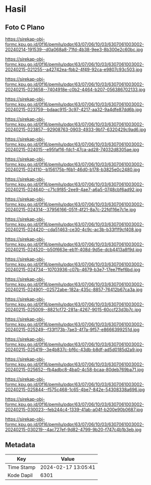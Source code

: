 # Hasil

## Foto C Plano

https://sirekap-obj-formc.kpu.go.id/0f16/pemilu/pdpr/63/07/06/10/03/6307061003002-20240214-191539--d0a068a8-71fd-4b38-9ee3-8b300e2c60bc.jpg

https://sirekap-obj-formc.kpu.go.id/0f16/pemilu/pdpr/63/07/06/10/03/6307061003002-20240215-021255--a42742ea-fbb2-4f49-92ca-e9807c93c503.jpg

https://sirekap-obj-formc.kpu.go.id/0f16/pemilu/pdpr/63/07/06/10/03/6307061003002-20240215-023658--7404918e-c0b2-4464-b207-056386702133.jpg

https://sirekap-obj-formc.kpu.go.id/0f16/pemilu/pdpr/63/07/06/10/03/6307061003002-20240215-023759--bdaac915-3c97-4217-aa32-9a4dfe87dd6b.jpg

https://sirekap-obj-formc.kpu.go.id/0f16/pemilu/pdpr/63/07/06/10/03/6307061003002-20240215-023857--92908763-0903-4933-9b17-6320429c9ad6.jpg

https://sirekap-obj-formc.kpu.go.id/0f16/pemilu/pdpr/63/07/06/10/03/6307061003002-20240215-024015--e95faf16-fdc1-47ca-ad28-74032d8305ae.jpg

https://sirekap-obj-formc.kpu.go.id/0f16/pemilu/pdpr/63/07/06/10/03/6307061003002-20240215-024110--b156175b-f6b1-46d0-b178-b3825e0c2480.jpg

https://sirekap-obj-formc.kpu.go.id/0f16/pemilu/pdpr/63/07/06/10/03/6307061003002-20240215-024640--c71c9f85-2ee9-4ae7-a6a5-0748cbf6ad92.jpg

https://sirekap-obj-formc.kpu.go.id/0f16/pemilu/pdpr/63/07/06/10/03/6307061003002-20240215-024314--37956166-051f-4f21-8a7c-22fd116e7c1e.jpg

https://sirekap-obj-formc.kpu.go.id/0f16/pemilu/pdpr/63/07/06/10/03/6307061003002-20240215-024420--cda51463-ce30-4c9c-ac3b-b33f1f9cf408.jpg

https://sirekap-obj-formc.kpu.go.id/0f16/pemilu/pdpr/63/07/06/10/03/6307061003002-20240215-024520--b50f663e-eb1f-408d-9d5e-dcb4413a8f9d.jpg

https://sirekap-obj-formc.kpu.go.id/0f16/pemilu/pdpr/63/07/06/10/03/6307061003002-20240215-024734--10703936-c07b-4679-b3e7-17ee7ffef6bd.jpg

https://sirekap-obj-formc.kpu.go.id/0f16/pemilu/pdpr/63/07/06/10/03/6307061003002-20240215-024901--02572abe-182a-435c-8857-76412b67ca3a.jpg

https://sirekap-obj-formc.kpu.go.id/0f16/pemilu/pdpr/63/07/06/10/03/6307061003002-20240215-025009--8821cf72-281a-4267-9015-60ccf23d3b7c.jpg

https://sirekap-obj-formc.kpu.go.id/0f16/pemilu/pdpr/63/07/06/10/03/6307061003002-20240215-025249--f33f173b-7ae3-4f7a-9f57-e8666399251d.jpg

https://sirekap-obj-formc.kpu.go.id/0f16/pemilu/pdpr/63/07/06/10/03/6307061003002-20240215-025419--3e4b837c-bf6c-43db-b8df-ad5d0185d2a9.jpg

https://sirekap-obj-formc.kpu.go.id/0f16/pemilu/pdpr/63/07/06/10/03/6307061003002-20240215-025652--fb4adbc8-4ba0-4c58-bcaa-80deb769ba71.jpg

https://sirekap-obj-formc.kpu.go.id/0f16/pemilu/pdpr/63/07/06/10/03/6307061003002-20240215-025844--f575c468-1c65-4be7-842e-54308338a696.jpg

https://sirekap-obj-formc.kpu.go.id/0f16/pemilu/pdpr/63/07/06/10/03/6307061003002-20240215-030023--feb244c4-1339-41ab-a04f-b200e90b0687.jpg

https://sirekap-obj-formc.kpu.go.id/0f16/pemilu/pdpr/63/07/06/10/03/6307061003002-20240215-030219--4ac727ef-9d82-4799-9b20-f747c4b1b3eb.jpg


## Metadata

| Key        | Value               |
| ---------- | ------------------- |
| Time Stamp | 2024-02-17 13:05:41 |
| Kode Dapil | 6301                |



